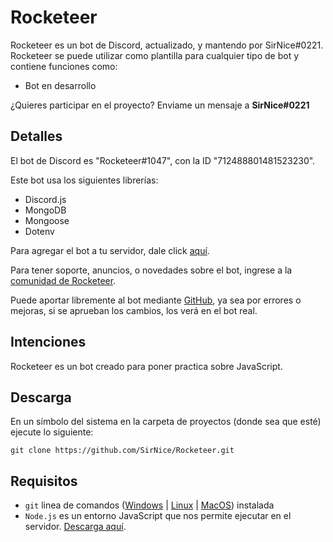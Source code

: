#  Rocketeer

Rocketeer es un bot de Discord, actualizado, y mantendo por SirNice#0221.
Rocketeer se puede utilizar como plantilla para cualquier tipo de bot y contiene funciones como:

- Bot en desarrollo

¿Quieres participar en el proyecto? Enviame un mensaje a **SirNice#0221**

## Detalles

El bot de Discord es "Rocketeer#1047", con la ID "712488801481523230".

Este bot usa los siguientes librerías:

- Discord.js
- MongoDB
- Mongoose
- Dotenv


Para agregar el bot a tu servidor, dale click [aquí](https://discord.com/api/oauth2/authorize?client_id=712488801481523230&permissions=0&scope=bot).


Para tener soporte, anuncios, o novedades sobre el bot, ingrese a la [comunidad de Rocketeer](https://discord.gg/PumGHKHw5H).


Puede aportar libremente al bot mediante [GitHub](https://github.com/SirNice/Rocketeer), ya sea por errores o mejoras, si se aprueban los cambios, los verá en el bot real.

## Intenciones

Rocketeer es un bot creado para poner practica sobre JavaScript.

## Descarga

En un símbolo del sistema en la carpeta de proyectos (donde sea que esté) ejecute lo siguiente:

`git clone https://github.com/SirNice/Rocketeer.git`

## Requisitos

- `git` linea de comandos ([Windows](https://git-scm.com/download/win) | [Linux](https://git-scm.com/download/linux) | [MacOS](https://git-scm.com/download/mac)) instalada
- `Node.js` es un entorno JavaScript que nos permite ejecutar en el servidor.  [Descarga aquí](https://nodejs.org).




